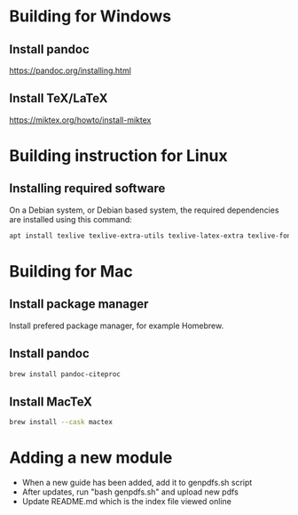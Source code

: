 # Building for Windows
## Install pandoc
https://pandoc.org/installing.html

## Install TeX/LaTeX
https://miktex.org/howto/install-miktex

# Building instruction for Linux
## Installing required software
On a Debian system, or Debian based system, the required dependencies are installed using this command:

```sh
apt install texlive texlive-extra-utils texlive-latex-extra texlive-fonts-extra
```


# Building for Mac
## Install package manager
Install prefered package manager, for example Homebrew.

## Install pandoc
```sh
brew install pandoc-citeproc
```

## Install MacTeX
```sh
brew install --cask mactex
```

# Adding a new module
- When a new guide has been added, add it to genpdfs.sh script 
- After updates, run "bash genpdfs.sh" and upload new pdfs
- Update README.md which is the index file viewed online
